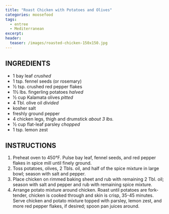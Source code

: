 ```yaml
---
title: "Roast Chicken with Potatoes and Olives"
categories: moosefood
tags: 
  - entree
  - Mediterranean
excerpt:
header:
  teaser: /images/roasted-chicken-150x150.jpg
---
```


## INGREDIENTS
* 1 bay leaf *crushed*
* 1 tsp. fennel seeds (or rosemary)
* ½ tsp. crushed red pepper flakes
* 1½ lbs. fingerling potatoes *halved*
* ½ cup Kalamata olives *pitted*
* 4 Tbl. olive oil *divided*
* kosher salt
* freshly ground pepper
* 4 chicken legs, thigh and drumstick *about 3 lbs.*
* ½ cup flat-leaf parsley *chopped*
* 1 tsp. lemon zest

## INSTRUCTIONS
1. Preheat oven to 450°F. Pulse bay leaf, fennel seeds, and red pepper flakes in spice mill until finely ground.
2. Toss potatoes, olives, 2 Tbls. oil, and half of the spice mixture in large bowl; season with salt and pepper.
3. Place chicken on rimmed baking sheet and rub with remaining 2 Tbl. oil; season with salt and pepper and rub with remaining spice mixture.
4. Arrange potato mixture around chicken. Roast until potatoes are fork-tender, chicken is cooked through and skin is crisp, 35-45 minutes. Serve chicken and potato mixture topped with parsley, lemon zest, and more red pepper flakes, if desired; spoon pan juices around.
